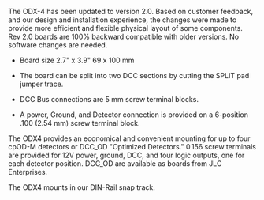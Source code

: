 The ODX-4 has been updated to version 2.0. Based on customer feedback, and our design and installation experience, the changes were made to provide more efficient and flexible physical layout of some components.  Rev 2.0 boards are 100% backward compatible with older versions. No software changes are needed.

- Board size 2.7" x 3.9" 69 x 100 mm

- The board can be split into two DCC sections by cutting the SPLIT pad jumper trace.

- DCC Bus connections are 5 mm screw terminal blocks.

- A power, Ground, and Detector connection is provided on a 6-position .100 (2.54 mm) screw terminal block.

The ODX4 provides an economical and convenient mounting for up to four cpOD-M detectors or DCC_OD "Optimized Detectors."  0.156 screw terminals are provided for 12V power, ground, DCC, and four logic outputs, one for each detector position.  DCC_OD are available as boards from JLC Enterprises.

The ODX4 mounts in our DIN-Rail snap track.
 
